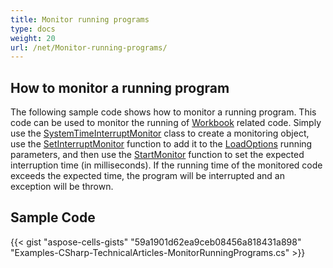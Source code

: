 ```yaml
---
title: Monitor running programs
type: docs
weight: 20
url: /net/Monitor-running-programs/
---
```


## **How to monitor a running program**

The following sample code shows how to monitor a running program. This code can be used to monitor the running of [Workbook](https://reference.aspose.com/cells/net/aspose.cells/workbook/) related code. Simply use the [SystemTimeInterruptMonitor](https://reference.aspose.com/cells/net/aspose.cells/systemtimeinterruptmonitor/) class to create a monitoring object, use the [SetInterruptMonitor](https://reference.aspose.com/cells/net/aspose.cells/loadoptions/interruptmonitor/) function to add it to the [LoadOptions](https://reference.aspose.com/cells/net/aspose.cells/loadoptions/) running parameters, and then use the [StartMonitor](https://reference.aspose.com/cells/net/aspose.cells/systemtimeinterruptmonitor/startmonitor/) function to set the expected interruption time (in milliseconds). If the running time of the monitored code exceeds the expected time, the program will be interrupted and an exception will be thrown.

## **Sample Code**

{{< gist "aspose-cells-gists" "59a1901d62ea9ceb08456a818431a898" "Examples-CSharp-TechnicalArticles-MonitorRunningPrograms.cs" >}}
